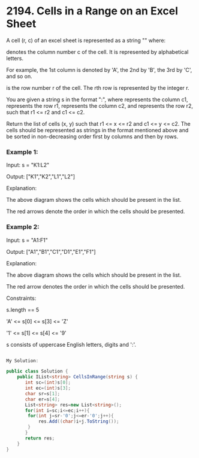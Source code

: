 # 2194. Cells in a Range on an Excel Sheet
A cell (r, c) of an excel sheet is represented as a string "<col><row>" where:

<col> denotes the column number c of the cell. It is represented by alphabetical letters.

For example, the 1st column is denoted by 'A', the 2nd by 'B', the 3rd by 'C', and so on.

<row> is the row number r of the cell. The rth row is represented by the integer r.

You are given a string s in the format "<col1><row1>:<col2><row2>", where <col1> represents the column c1, <row1> represents the row r1, <col2> represents the column c2, and <row2> represents the row r2, such that r1 <= r2 and c1 <= c2.

Return the list of cells (x, y) such that r1 <= x <= r2 and c1 <= y <= c2. The cells should be represented as strings in the format mentioned above and be sorted in non-decreasing order first by columns and then by rows.

### Example 1:
Input: s = "K1:L2"

Output: ["K1","K2","L1","L2"]

Explanation:

The above diagram shows the cells which should be present in the list.

The red arrows denote the order in which the cells should be presented.
### Example 2:


Input: s = "A1:F1"

Output: ["A1","B1","C1","D1","E1","F1"]

Explanation:

The above diagram shows the cells which should be present in the list.

The red arrow denotes the order in which the cells should be presented.
 

Constraints:

s.length == 5

'A' <= s[0] <= s[3] <= 'Z'

'1' <= s[1] <= s[4] <= '9'

s consists of uppercase English letters, digits and ':'.


```csharp

My Solution:

public class Solution {
    public IList<string> CellsInRange(string s) {
       int sc=(int)s[0];
       int ec=(int)s[3];
       char sr=s[1];
       char er=s[4];
       List<string> res=new List<string>();
       for(int i=sc;i<=ec;i++){
        for(int j=sr-'0';j<=er-'0';j++){
            res.Add((char)i+j.ToString());
        }
       }
       return res;
    }
}

```

